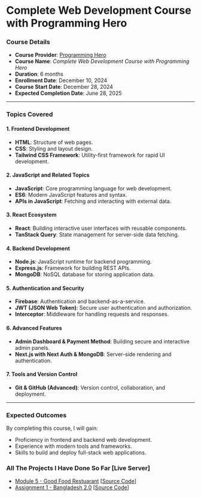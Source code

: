 # Complete Web Development Course with Programming Hero

### Course Details
- **Course Provider**: [Programming Hero](https://www.programming-hero.com/)
- **Course Name**: *Complete Web Development Course with Programming Hero*
- **Duration**: 6 months
- **Enrollment Date**: December 10, 2024
- **Course Start Date**: December 28, 2024
- **Expected Completion Date**: June 28, 2025

---

### Topics Covered

#### 1. Frontend Development
- **HTML**: Structure of web pages.
- **CSS**: Styling and layout design.
- **Tailwind CSS Framework**: Utility-first framework for rapid UI development.

#### 2. JavaScript and Related Topics
- **JavaScript**: Core programming language for web development.
- **ES6**: Modern JavaScript features and syntax.
- **APIs in JavaScript**: Fetching and interacting with external data.

#### 3. React Ecosystem
- **React**: Building interactive user interfaces with reusable components.
- **TanStack Query**: State management for server-side data fetching.

#### 4. Backend Development
- **Node.js**: JavaScript runtime for backend programming.
- **Express.js**: Framework for building REST APIs.
- **MongoDB**: NoSQL database for storing application data.

#### 5. Authentication and Security
- **Firebase**: Authentication and backend-as-a-service.
- **JWT (JSON Web Token)**: Secure user authentication and authorization.
- **Interceptor**: Middleware for handling requests and responses.

#### 6. Advanced Features
- **Admin Dashboard & Payment Method**: Building secure and interactive admin panels.
- **Next.js with Next Auth & MongoDB**: Server-side rendering and authentication.

#### 7. Tools and Version Control
- **Git & GitHub (Advanced)**: Version control, collaboration, and deployment.

---

### Expected Outcomes
By completing this course, I will gain:
- Proficiency in frontend and backend web development.
- Experience with modern tools and frameworks.
- Skills to build and deploy full-stack web applications.


### All The Projects I Have Done So Far [Live Server]
- [Module 5 - Good Food Restuarant](https://sifatislive.github.io/module-5-live-server/index.html)  [[Source Code](https://github.com/emonislive/learning-skills/tree/main/programming-hero-web-dev/module_5)]
- [Assignment 1 - Bangladesh 2.0](https://emonislive.github.io/assignment-1/) [[Source Code](https://github.com/emonislive/assignment-1)]
